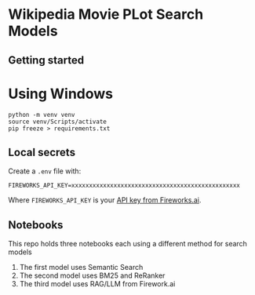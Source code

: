 # Wikipedia Movie PLot Search Models

## Getting started
# Using Windows
```
python -m venv venv
source venv/Scripts/activate
pip freeze > requirements.txt
```

## Local secrets

Create a `.env` file with:

```
FIREWORKS_API_KEY=xxxxxxxxxxxxxxxxxxxxxxxxxxxxxxxxxxxxxxxxxxxxxxxx
```

Where `FIREWORKS_API_KEY` is your [API key from Fireworks.ai](https://fireworks.ai/api-keys).

## Notebooks

This repo holds three notebooks each using a different method for search models
1. The first model uses Semantic Search
2. The second model uses BM25 and ReRanker
3. The third model uses RAG/LLM from Firework.ai

